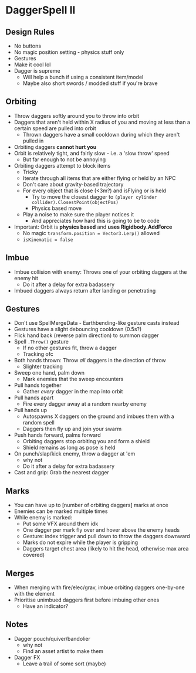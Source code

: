 # DaggerSpell II

## Design Rules

- No buttons
- No magic position setting - physics stuff only
- Gestures
- Make it cool lol
- Dagger is supreme
  - Will help a bunch if using a consistent item/model
  - Maybe also short swords / modded stuff if you're brave

## Orbiting

- Throw daggers softly around you to throw into orbit
- Daggers that aren't held within X radius of you and moving at less than a certain speed are pulled into orbit
  - Thrown daggers have a small cooldown during which they aren't pulled in
- Orbiting daggers **cannot hurt you**
- Orbit is relatively tight, and fairly slow - i.e. a 'slow throw' speed
  - But far enough to not be annoying
- Orbiting daggers attempt to block items
  - Tricky
  - Iterate through all items that are either flying or held by an NPC
  - Don't care about gravity-based trajectory
  - For every object that is close (<3m?) and isFlying or is held
    - Try to move the closest dagger to `(player cylinder collider).ClosestPoint(objectPos)`
    - Physics based move
  - Play a noise to make sure the player notices it
    - And appreciates how hard this is going to be to code
- Important: Orbit is **physics based** and **uses Rigidbody.AddForce**
  - No magic `transform.position = Vector3.Lerp()` allowed
  - `isKinematic = false`

## Imbue

- Imbue collision with enemy: Throws one of your orbiting daggers at the enemy hit
  - Do it after a delay for extra badassery
- Imbued daggers always return after landing or penetrating

## Gestures

- Don't use SpellMergeData - Earthbending-like gesture casts instead
- Gestures have a slight debouncing cooldown (0.5s?)
- Flick hand back (reverse palm direction) to summon dagger
- Spell `.Throw()` gesture
  - If no other gestures fit, throw a dagger
  - Tracking ofc
- Both hands thrown: Throw _all_ daggers in the direction of throw
  - Slighter tracking
- Sweep one hand, palm down
  - Mark enemies that the sweep encounters
- Pull hands together
  - Gather _every_ dagger in the map into orbit
- Pull hands apart
  - Fire every dagger away at a random nearby enemy
- Pull hands up
  - Autospawns X daggers on the ground and imbues them with a random spell
  - Daggers then fly up and join your swarm
- Push hands forward, palms forward
  - Orbiting daggers stop orbiting you and form a shield
  - Shield remains as long as pose is held
- On punch/slap/kick enemy, throw a dagger at 'em
  - why not
  - Do it after a delay for extra badassery
- Cast and grip: Grab the nearest dagger

## Marks

- You can have up to [number of orbiting daggers] marks at once
- Enemies can be marked multiple times
- While enemy is marked:
  - Put some VFX around them idk
  - One dagger per mark fly over and hover above the enemy heads
  - Gesture: index trigger and pull down to throw the daggers downward
  - Marks do not expire while the player is gripping
  - Daggers target chest area (likely to hit the head, otherwise max area covered)

## Merges

- When merging with fire/elec/grav, imbue orbiting daggers one-by-one with the element
- Prioritise unimbued daggers first before imbuing other ones
  - Have an indicator?

## Notes

- Dagger pouch/quiver/bandolier
  - why not
  - Find an asset artist to make them
- Dagger FX
  - Leave a trail of some sort (maybe)
